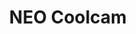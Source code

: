 ---
guid: 2002
title: "NEO Coolcam"
published: true
tag: product-brand
permalink: fr/categorie-produit/marque/:name
description: "Avec plus de 10 ans d'expérience de fabrication, NEO Coolcam remporte un grand succès dans la domotique. Spécialement dans le domaine des ondes z. Nous sommes la première marque chinoise dans la production de produits de la série zwave. des produits. produits de la série zigbee."
---